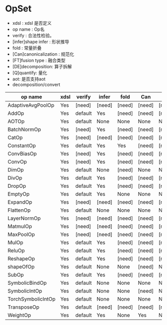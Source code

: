 # OpSet

- xdsl : xdsl 是否定义
- op name : Op名
- verify : 合法性检验。
- [infer]shape infer : 形状推导
- fold : 常量折叠
- [Can]canonicalization : 规范化
- [FT]fusion type : 融合类型
- [DE]decomposition: 算子拆解
- [Q]quantify: 量化
- aot: 是否支持aot
- decomposition/convert

| op name            | xdsl | verify  | infer  | fold   | Can    | FT     | DE     | Q      | aot    | lowing |     |
| ------------------ | ---- | ------- | ------ | ------ | ------ | ------ | ------ | ------ | ------ | ------ | --- |
| AdaptiveAvgPoolOp  | Yes  | [need]  | [need] | [need] | [need] | [need] | [need] | [need] | [need] | [need] |     |
| AddOp              | Yes  | default | Yes    | [need] | [need] | [need] | None   | [need] | [need] | [need] |     |
| AOTOp              | Yes  | default | None   | None   | None   | None   | None   | None   | [need] | [need] |     |
| BatchNormOp        | Yes  | [need]  | Yes    | [need] | [need] | [need] | [need] | [need] | [need] | [need] |     |
| CatOp              | Yes  | [need]  | [need] | [need] | [need] | [need] | None   | [need] | [need] | [need] |     |
| ConstantOp         | Yes  | default | Yes    | Yes    | [need] | [need] | None   | [need] | [need] | [need] |     |
| ConvBiasOp         | Yes  | [need]  | Yes    | [need] | [need] | [need] | [need] | [need] | [need] | [need] |     |
| ConvOp             | Yes  | [need]  | Yes    | [need] | [need] | [need] | None   | [need] | [need] | [need] |     |
| DimOp              | Yes  | default | None   | [need] | None   | None   | None   | None   | [need] | [need] |     |
| DivOp              | Yes  | default | Yes    | [need] | [need] | [need] | None   | [need] | [need] | [need] |     |
| DropOp             | Yes  | default | Yes    | [need] | [need] | [need] | None   | [need] | [need] | [need] |     |
| EmptyOp            | Yes  | default | Yes    | None   | None   | None   | None   | None   | None   | [need] |     |
| ExpandOp           | Yes  | [need]  | [need] | [need] | [need] | [need] | None   | [need] | [need] | [need] |     |
| FlattenOp          | Yes  | default | None   | None   | None   | None   | Yes    | None   | None   | None   |     |
| LayerNormOp        | Yes  | [need]  | [need] | [need] | [need] | [need] | [need] | [need] | [need] | None   |     |
| MatmulOp           | Yes  | [need]  | [need] | [need] | [need] | [need] | None   | [need] | [need] | [need] |     |
| MaxPoolOp          | Yes  | [need]  | [need] | [need] | [need] | [need] | [need] | [need] | [need] | [need] |     |
| MulOp              | Yes  | default | Yes    | [need] | [need] | [need] | None   | [need] | [need] | [need] |     |
| ReluOp             | Yes  | default | Yes    | [need] | [need] | [need] | [need] | [need] | [need] | [need] |     |
| ReshapeOp          | Yes  | default | Yes    | [need] | [need] | [need] | None   | [need] | [need] | [need] |     |
| shapeOfOp          | Yes  | default | None   | None   | [need] | None   | None   | None   | None   | None   |     |
| SubOp              | Yes  | default | Yes    | [need] | [need] | [need] | None   | [need] | [need] | [need] |     |
| SymbolicBindOp     | Yes  | default | None   | None   | None   | None   | None   | None   | None   | NOne   |     |
| SymbolicIntOp      | Yes  | default | None   | None   | [need] | None   | None   | None   | None   | None   |     |
| TorchSymbolicIntOp | Yes  | default | None   | None   | None   | None   | None   | None   | None   | None   |     |
| TransposeOp        | Yes  | default | [need] | [need] | [need] | [need] | None   | [need] | [need] | [need] |     |
| WeightOp           | Yes  | default | Yes    | None   | Yes    | None   | None   | None   | None   | None   |     |

